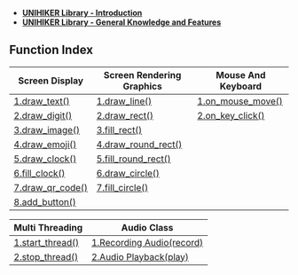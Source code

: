 

- **[UNIHIKER Library - Introduction](unihiker_library_introduction.md)**    
- **[UNIHIKER Library - General Knowledge and Features](GeneralKnowledgeAndFeatures/index.md)**  

## Function Index

| Screen Display | Screen Rendering Graphics | Mouse And Keyboard |
| --- | --- | --- |
| [1.draw_text()](ScreenDisplay/reference_unihiker_draw_text.md) | [1.draw_line()](ScreenRenderingGraphics/reference_unihiker_draw_line.md) | [1.on_mouse_move()](MouseAndKeyboard/reference_unihiker_on_mouse_move.md) |
| [2.draw_digit()](ScreenDisplay/reference_unihiker_draw_digit.md) | [2.draw_rect()](ScreenRenderingGraphics/reference_unihiker_draw_rect.md) | [2.on_key_click()](MouseAndKeyboard/reference_unihiker_on_key_click.md) |
| [3.draw_image()](ScreenDisplay/reference_unihiker_draw_image.md) | [3.fill_rect()](ScreenRenderingGraphics/reference_unihiker_fill_rect.md) | |
| [4.draw_emoji()](ScreenDisplay/reference_unihiker_draw_emoji.md) | [4.draw_round_rect()](ScreenRenderingGraphics/reference_unihiker_draw_round_rect.md) | |
| [5.draw_clock()](ScreenDisplay/reference_unihiker_draw_clock.md) | [5.fill_round_rect()](ScreenRenderingGraphics/reference_unihiker_fill_round_rect.md) | |
| [6.fill_clock()](ScreenDisplay/reference_unihiker_fill_clock.md) | [6.draw_circle()](ScreenRenderingGraphics/reference_unihiker_draw_circle.md) | |
| [7.draw_qr_code()](ScreenDisplay/reference_unihiker_draw_qr_code.md) | [7.fill_circle()](ScreenRenderingGraphics/reference_unihiker_fill_circle.md) | |
| [8.add_button()](ScreenDisplay/reference_unihiker_add_button.md) | | |

| Multi Threading | Audio Class |
| --- | --- |
| [1.start_thread()](MultiThreading/reference_unihiker_start_thread.md) | [1.Recording Audio(record)](AudioClass/reference_unihiker_recording_audio_record.md) |
| [2.stop_thread()](MultiThreading/reference_unihiker_stop_thread.md) | [2.Audio Playback(play)](AudioClass/reference_unihiker_audio_playback_play.md) |
